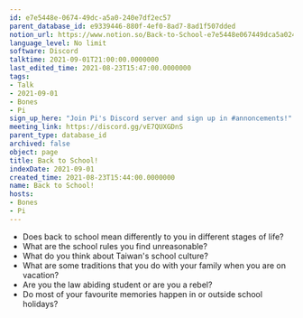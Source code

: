 ```yaml
---
id: e7e5448e-0674-49dc-a5a0-240e7df2ec57
parent_database_id: e9339446-880f-4ef0-8ad7-8ad1f507dded
notion_url: https://www.notion.so/Back-to-School-e7e5448e067449dca5a0240e7df2ec57
language_level: No limit
software: Discord
talktime: 2021-09-01T21:00:00.0000000
last_edited_time: 2021-08-23T15:47:00.0000000
tags:
- Talk
- 2021-09-01
- Bones
- Pi
sign_up_here: "Join Pi's Discord server and sign up in #annoncements!"
meeting_link: https://discord.gg/vE7QUXGDnS
parent_type: database_id
archived: false
object: page
title: Back to School!
indexDate: 2021-09-01
created_time: 2021-08-23T15:44:00.0000000
name: Back to School!
hosts:
- Bones
- Pi
---
```


   - Does back to school mean differently to you in different stages of life?
   - What are the school rules you find unreasonable?
   - What do you think about Taiwan's school culture?
   - What are some traditions that you do with your family when you are on vacation?
   - Are you the law abiding student or are you a rebel?
   - Do most of your favourite memories happen in or outside school holidays?








